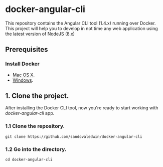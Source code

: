 # docker-angular-cli
This repository contains the Angular CLI tool (1.4.x) running over Docker. This project will help you to develop in not time any web application using the latest version of NodeJS (8.x)

## Prerequisites
### Install Docker
* [Mac OS X](https://store.docker.com/editions/community/docker-ce-desktop-mac).
* [Windows](https://store.docker.com/editions/community/docker-ce-desktop-windows).

## 1. Clone the project.
After installing the Docker CLI tool, now you're ready to start working with *docker-angular-cli* app.

### 1.1 Clone the repository.
  ```
  git clone https://github.com/sandovaledwin/docker-angular-cli
  ```

### 1.2 Go into the directory.
  ```
  cd docker-angular-cli
  ```
